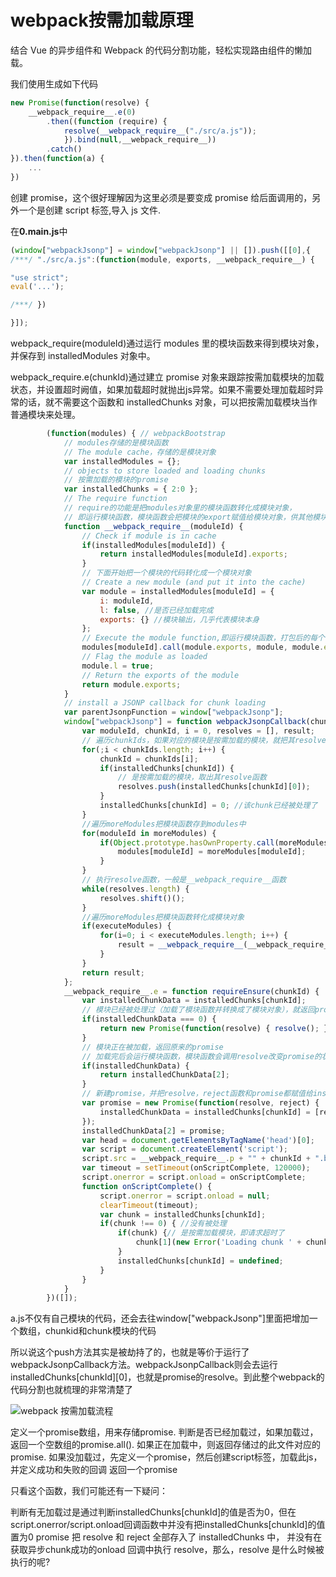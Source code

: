 # webpack按需加载原理

结合 Vue 的异步组件和 Webpack 的代码分割功能，轻松实现路由组件的懒加载。

我们使用生成如下代码

```js
new Promise(function(resolve) {
    __webpack_require__.e(0)
        .then((function (require) {
            resolve(__webpack_require__("./src/a.js"));
            }).bind(null,__webpack_require__))
        .catch()
}).then(function(a) {
    ...
})

```

  创建 promise，这个很好理解因为这里必须是要变成 promise 给后面调用的，另外一个是创建 script 标签,导入 js 文件.

在**0.main.js**中

```js
(window["webpackJsonp"] = window["webpackJsonp"] || []).push([[0],{
/***/ "./src/a.js":(function(module, exports, __webpack_require__) {

"use strict";
eval('...');

/***/ })

}]);
```

webpack_require(moduleId)通过运行 modules 里的模块函数来得到模块对象，并保存到 installedModules 对象中。

webpack_require.e(chunkId)通过建立 promise 对象来跟踪按需加载模块的加载状态，并设置超时阙值，如果加载超时就抛出js异常。如果不需要处理加载超时异常的话，就不需要这个函数和 installedChunks 对象，可以把按需加载模块当作普通模块来处理。


```js
        (function(modules) { // webpackBootstrap
            // modules存储的是模块函数
            // The module cache，存储的是模块对象
            var installedModules = {};
            // objects to store loaded and loading chunks
            // 按需加载的模块的promise
            var installedChunks = { 2:0 };
            // The require function
            // require的功能是把modules对象里的模块函数转化成模块对象，
            // 即运行模块函数，模块函数会把模块的export赋值给模块对象，供其他模块调用。
            function __webpack_require__(moduleId) {
                // Check if module is in cache
                if(installedModules[moduleId]) {
                    return installedModules[moduleId].exports;
                }
                // 下面开始把一个模块的代码转化成一个模块对象
                // Create a new module (and put it into the cache)
                var module = installedModules[moduleId] = {
                    i: moduleId,
                    l: false, //是否已经加载完成
                    exports: {} //模块输出，几乎代表模块本身
                };
                // Execute the module function,即运行模块函数，打包后的每个模块都是一个函数
                modules[moduleId].call(module.exports, module, module.exports, __webpack_require__);
                // Flag the module as loaded
                module.l = true;
                // Return the exports of the module
                return module.exports;
            }
            // install a JSONP callback for chunk loading
            var parentJsonpFunction = window["webpackJsonp"];
            window["webpackJsonp"] = function webpackJsonpCallback(chunkIds, moreModules, executeModules) {
                var moduleId, chunkId, i = 0, resolves = [], result;
                // 遍历chunkIds，如果对应的模块是按需加载的模块，就把其resolve函数存起来。
                for(;i < chunkIds.length; i++) {
                    chunkId = chunkIds[i];
                    if(installedChunks[chunkId]) {
                        // 是按需加载的模块，取出其resolve函数
                        resolves.push(installedChunks[chunkId][0]);
                    }
                    installedChunks[chunkId] = 0; //该chunk已经被处理了
                }
                //遍历moreModules把模块函数存到modules中
                for(moduleId in moreModules) {
                    if(Object.prototype.hasOwnProperty.call(moreModules, moduleId)) {
                        modules[moduleId] = moreModules[moduleId];
                    }
                }
                // 执行resolve函数，一般是__webpack_require__函数
                while(resolves.length) {
                    resolves.shift()();
                }
                //遍历moreModules把模块函数转化成模块对象
                if(executeModules) {
                    for(i=0; i < executeModules.length; i++) {
                        result = __webpack_require__(__webpack_require__.s = executeModules[i]);
                    }
                }
                return result;
            };
            __webpack_require__.e = function requireEnsure(chunkId) {
                var installedChunkData = installedChunks[chunkId];
                // 模块已经被处理过（加载了模块函数并转换成了模块对象），就返回promise，调用resolve
                if(installedChunkData === 0) {
                    return new Promise(function(resolve) { resolve(); });
                }
                // 模块正在被加载，返回原来的promise
                // 加载完后会运行模块函数，模块函数会调用resolve改变promise的状态
                if(installedChunkData) {
                    return installedChunkData[2];
                }
                // 新建promise，并把resolve，reject函数和promise都赋值给installedChunks[chunkId]，以便全局访问
                var promise = new Promise(function(resolve, reject) {
                    installedChunkData = installedChunks[chunkId] = [resolve, reject];
                });
                installedChunkData[2] = promise;
                var head = document.getElementsByTagName('head')[0];
                var script = document.createElement('script');
                script.src = __webpack_require__.p + "" + chunkId + ".bundle.js";
                var timeout = setTimeout(onScriptComplete, 120000);
                script.onerror = script.onload = onScriptComplete;
                function onScriptComplete() {
                    script.onerror = script.onload = null;
                    clearTimeout(timeout);
                    var chunk = installedChunks[chunkId];
                    if(chunk !== 0) { //没有被处理
                        if(chunk) {// 是按需加载模块，即请求超时了
                            chunk[1](new Error('Loading chunk ' + chunkId + ' failed.'));
                        }
                        installedChunks[chunkId] = undefined;
                    }
                }
            }
        })([]);
```
a.js不仅有自己模块的代码，还会去往window["webpackJsonp"]里面把增加一个数组，chunkid和chunk模块的代码

所以说这个push方法其实是被劫持了的，也就是等价于运行了webpackJsonpCallback方法。webpackJsonpCallback则会去运行installedChunks[chunkId][0]，也就是promise的resolve。到此整个webpack的代码分割也就梳理的非常清楚了


![webpack 按需加载流程](https://tva1.sinaimg.cn/large/007S8ZIlgy1gjusbi6hjoj30qy0me3zj.jpg)


定义一个promise数组，用来存储promise.
判断是否已经加载过，如果加载过，返回一个空数组的promise.all().
如果正在加载中，则返回存储过的此文件对应的promise.
如果没加载过，先定义一个promise，然后创建script标签，加载此js，并定义成功和失败的回调
返回一个promise

只看这个函数，我们可能还有一下疑问：

判断有无加载过是通过判断installedChunks[chunkId]的值是否为0，但在script.onerror/script.onload回调函数中并没有把installedChunks[chunkId]的值置为0
promise 把 resolve 和 reject 全部存入了 installedChunks 中， 并没有在获取异步chunk成功的onload 回调中执行 resolve，那么，resolve 是什么时候被执行的呢?
